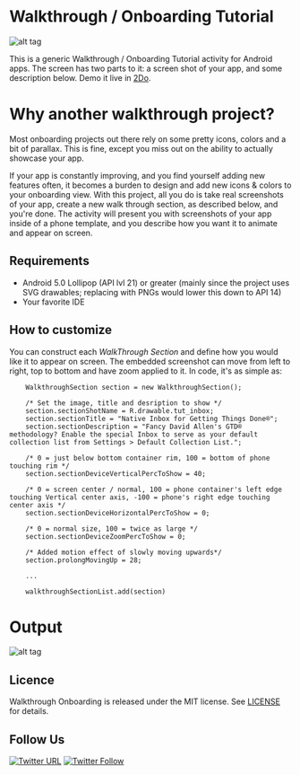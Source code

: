 # Walkthrough / Onboarding Tutorial

![alt tag](https://github.com/guidedways/walkthrough_onboarding/blob/master/example.gif)

This is a generic Walkthrough / Onboarding Tutorial activity for Android apps. The screen has two parts to it: a screen shot of your app, and some description below. Demo it live in [2Do](https://play.google.com/store/apps/details?id=com.guidedways.android2do&hl=en).

# Why another walkthrough project?

Most onboarding projects out there rely on some pretty icons, colors and a bit of parallax. This is fine, except you miss out on the ability to actually showcase your app. 

If your app is constantly improving, and you find yourself adding new features often, it becomes a burden to design and add new icons & colors to your onboarding view. With this project, all you do is take real screenshots of your app, create a new walk through section, as described below, and you're done. The activity will present you with screenshots of your app inside of a phone template, and you describe how you want it to animate and appear on screen.


## Requirements

- Android 5.0 Lollipop (API lvl 21) or greater (mainly since the project uses SVG drawables; replacing with PNGs would lower this down to API 14)
- Your favorite IDE


## How to customize

You can construct each *WalkThrough Section* and define how you would like it to appear on screen. The embedded screenshot can move from left to right, top to bottom and have zoom applied to it. In code, it's as simple as:

```
    WalkthroughSection section = new WalkthroughSection();
    
    /* Set the image, title and desription to show */
    section.sectionShotName = R.drawable.tut_inbox;
    section.sectionTitle = "Native Inbox for Getting Things Done®";
    section.sectionDescription = "Fancy David Allen's GTD® methodology? Enable the special Inbox to serve as your default collection list from Settings > Default Collection List.";
    
    /* 0 = just below bottom container rim, 100 = bottom of phone touching rim */
    section.sectionDeviceVerticalPercToShow = 40;
    
    /* 0 = screen center / normal, 100 = phone container's left edge touching Vertical center axis, -100 = phone's right edge touching center axis */
    section.sectionDeviceHorizontalPercToShow = 0;
    
    /* 0 = normal size, 100 = twice as large */
    section.sectionDeviceZoomPercToShow = 0;
    
    /* Added motion effect of slowly moving upwards*/
    section.prolongMovingUp = 28;
    
    ...
    
    walkthroughSectionList.add(section)
```

# **Output**
![alt tag](https://github.com/guidedways/walkthrough_onboarding/blob/master/demo.png)

## Licence
Walkthrough Onboarding is released under the MIT license.
See [LICENSE](./LICENSE) for details.

## Follow Us
[![Twitter URL](https://img.shields.io/twitter/url/http/shields.io.svg?style=social)](https://twitter.com/intent/tweet?text=https://github.com/guidedways/walkthrough_onboarding)
[![Twitter Follow](https://img.shields.io/twitter/follow/2DoApp.svg?style=social&label=Follow)](https://twitter.com/2DoApp)

